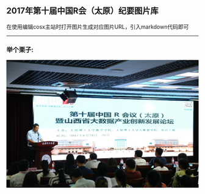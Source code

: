## 2017年第十届中国R会（太原）纪要图片库

在使用编辑cosx主站时打开图片生成对应图片URL，引入markdown代码即可

***

### 举个栗子:

![图1](https://github.com/GunnerDJT/Picture_TaiyuanR/blob/master/1.jpg?raw=true)
